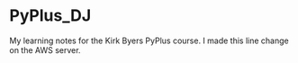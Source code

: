 # PyPlus_DJ
My learning notes for the Kirk Byers PyPlus course.
I made this line change on the AWS server.
